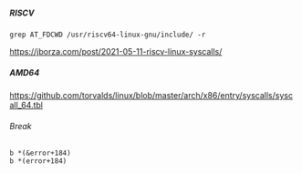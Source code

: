 ##### RISCV

`grep AT_FDCWD /usr/riscv64-linux-gnu/include/ -r`

https://jborza.com/post/2021-05-11-riscv-linux-syscalls/

##### AMD64

https://github.com/torvalds/linux/blob/master/arch/x86/entry/syscalls/syscall_64.tbl


###### Break

````
b *(&error+184)
b *(error+184)
````
